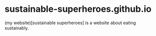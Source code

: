 # sustainable-superheroes.github.io
(my website)[sustainable superheroes] is a website about eating sustainably.
